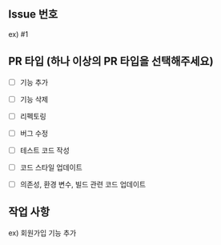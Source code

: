 ## Issue 번호
ex) #1


## PR 타입 (하나 이상의 PR 타입을 선택해주세요)
- [ ] 기능 추가
- [ ] 기능 삭제
- [ ] 리펙토링
- [ ] 버그 수정
- [ ] 테스트 코드 작성
- [ ] 코드 스타일 업데이트
- [ ] 의존성, 환경 변수, 빌드 관련 코드 업데이트


## 작업 사항
ex) 회원가입 기능 추가
